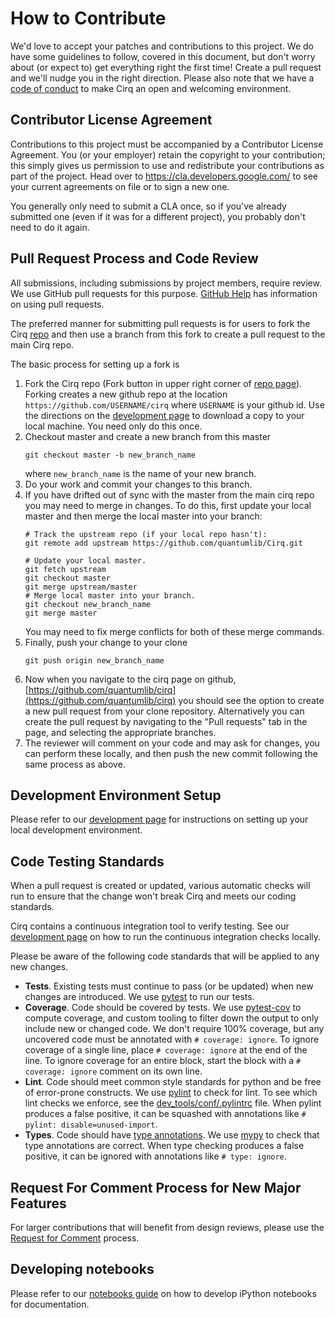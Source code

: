 # How to Contribute

We'd love to accept your patches and contributions to this project.
We do have some guidelines to follow, covered in this document, but don't 
worry about (or expect to) get everything right the first time!
Create a pull request and we'll nudge you in the right direction. Please also 
note that we have a [code of conduct](CODE_OF_CONDUCT.md) to make Cirq an
open and welcoming environment.

## Contributor License Agreement

Contributions to this project must be accompanied by a Contributor License
Agreement. You (or your employer) retain the copyright to your contribution;
this simply gives us permission to use and redistribute your contributions as
part of the project. Head over to <https://cla.developers.google.com/> to see
your current agreements on file or to sign a new one.

You generally only need to submit a CLA once, so if you've already submitted one
(even if it was for a different project), you probably don't need to do it
again.

## Pull Request Process and Code Review

All submissions, including submissions by project members, require review. We
use GitHub pull requests for this purpose.
[GitHub Help](https://help.github.com/articles/about-pull-requests/) has
information on using pull requests.

The preferred manner for submitting pull requests is for users to fork
the Cirq [repo](https://github.com/quantumlib/Cirq) and then use a
branch from this fork to create a pull request to the main Cirq repo.

The basic process for setting up a fork is
1. Fork the Cirq repo (Fork button in upper right corner of
[repo page](https://github.com/quantumlib/Cirq)).
Forking creates a new github repo at the location
```https://github.com/USERNAME/cirq``` where ```USERNAME``` is
your github id. Use the directions on the
[development page](docs/dev/development.md) to download a copy to
your local machine. You need only do this once.
1. Checkout master and create a new branch from this master
    ```shell
    git checkout master -b new_branch_name
    ```
    where ```new_branch_name``` is the name of your new branch.
1. Do your work and commit your changes to this branch.
1. If you have drifted out of sync with the master from the
main cirq repo you may need to merge in changes.  To do this,
first update your local master and then merge the local master
into your branch:
    ```shell
    # Track the upstream repo (if your local repo hasn't):
    git remote add upstream https://github.com/quantumlib/Cirq.git

    # Update your local master.
    git fetch upstream
    git checkout master
    git merge upstream/master
    # Merge local master into your branch.
    git checkout new_branch_name
    git merge master
    ```
    You may need to fix merge conflicts for both of these merge
    commands.
1. Finally, push your change to your clone
    ```shell
    git push origin new_branch_name
    ```
1. Now when you navigate to the cirq page on github,
[https://github.com/quantumlib/cirq](https://github.com/quantumlib/cirq)
you should see the option to create a new pull request from
your clone repository.  Alternatively you can create the pull request
by navigating to the "Pull requests" tab in the page, and selecting
the appropriate branches.
1. The reviewer will comment on your code and may ask for changes,
you can perform these locally, and then push the new commit following
the same process as above.

## Development Environment Setup

Please refer to our [development page](docs/dev/development.md) for instructions
on setting up your local development environment.

## Code Testing Standards

When a pull request is created or updated, various automatic checks will 
run to ensure that the change won't break Cirq and meets our coding standards.

Cirq contains a continuous integration tool to verify testing.  See our
[development page](docs/dev/development.md) on how to run the continuous
integration checks locally.

Please be aware of the following code standards that will be applied to any
new changes.

- **Tests**.
Existing tests must continue to pass (or be updated) when new changes are 
introduced. We use [pytest](https://docs.pytest.org/en/latest/) to run our 
tests.
- **Coverage**.
Code should be covered by tests.
We use [pytest-cov](https://pytest-cov.readthedocs.io/en/latest/) to compute 
coverage, and custom tooling to filter down the output to only include new or
changed code. We don't require 100% coverage, but any uncovered code must 
be annotated with `# coverage: ignore`. To ignore coverage of a single line, 
place `# coverage: ignore` at the end of the line. To ignore coverage for 
an entire block, start the block with a `# coverage: ignore` comment on its 
own line.
- **Lint**.
Code should meet common style standards for python and be free of error-prone 
constructs. We use [pylint](https://www.pylint.org/) to check for lint.
To see which lint checks we enforce, see the 
[dev_tools/conf/.pylintrc](dev_tools/conf/.pylintrc) file. When pylint produces
a false positive, it can be squashed with annotations like 
`# pylint: disable=unused-import`.
- **Types**.
Code should have [type annotations](https://www.python.org/dev/peps/pep-0484/).
We use [mypy](http://mypy-lang.org/) to check that type annotations are correct.
When type checking produces a false positive, it can be ignored with 
annotations like `# type: ignore`.

## Request For Comment Process for New Major Features

For larger contributions that will benefit from design reviews, please use the 
[Request for Comment](docs/dev/rfc_process.md) process.

## Developing notebooks 

Please refer to our [notebooks guide](docs/dev/notebooks.md) on how to develop iPython notebooks for documentation.